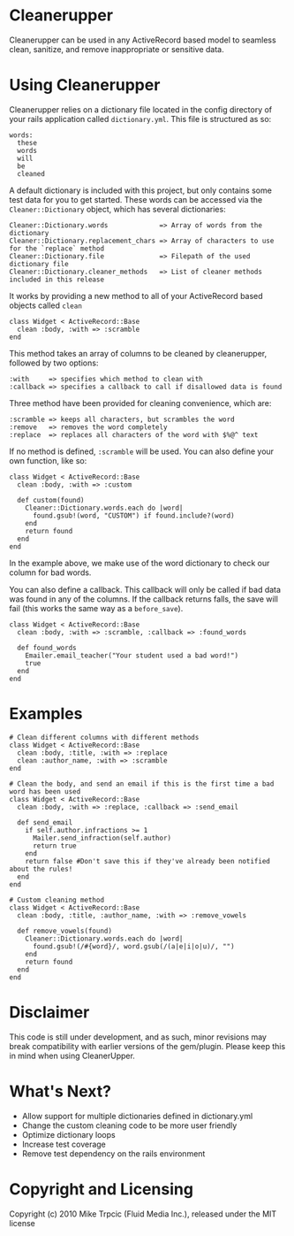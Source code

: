 # Cleanerupper #

Cleanerupper can be used in any ActiveRecord based model to seamless clean, sanitize, and
remove inappropriate or sensitive data.

# Using Cleanerupper #

Cleanerupper relies on a dictionary file located in the config directory of your rails
application called `dictionary.yml`.  This file is structured as so:

    words:
      these
      words
      will
      be
      cleaned

A default dictionary is included with this project, but only contains some test data for you to get started.  These words can be accessed via the `Cleaner::Dictionary` object, which has several dictionaries:

    Cleaner::Dictionary.words             => Array of words from the dictionary
    Cleaner::Dictionary.replacement_chars => Array of characters to use for the `replace` method
    Cleaner::Dictionary.file              => Filepath of the used dictionary file
    Cleaner::Dictionary.cleaner_methods   => List of cleaner methods included in this release

It works by  providing a new method to all of your ActiveRecord based objects called `clean`

    class Widget < ActiveRecord::Base
      clean :body, :with => :scramble
    end

This method takes an array of columns to be cleaned by cleanerupper, followed by two options:

    :with     => specifies which method to clean with
    :callback => specifies a callback to call if disallowed data is found

Three method have been provided for cleaning convenience, which are:

    :scramble => keeps all characters, but scrambles the word
    :remove   => removes the word completely
    :replace  => replaces all characters of the word with $%@^ text

If no method is defined, `:scramble` will be used.  You can also define your own function, like so:

    class Widget < ActiveRecord::Base
      clean :body, :with => :custom

      def custom(found)
        Cleaner::Dictionary.words.each do |word|
          found.gsub!(word, "CUSTOM") if found.include?(word)
        end
        return found
      end
    end

In the example above, we make use of the word dictionary to check our column for bad words.

You can also define a callback. This callback will only be called if bad data was found in any of
the columns.  If the callback returns falls, the save will fail (this works the same way as a `before_save`).

    class Widget < ActiveRecord::Base
      clean :body, :with => :scramble, :callback => :found_words

      def found_words
        Emailer.email_teacher("Your student used a bad word!")
        true
      end
    end


# Examples #

    # Clean different columns with different methods
    class Widget < ActiveRecord::Base
      clean :body, :title, :with => :replace
      clean :author_name, :with => :scramble
    end

    # Clean the body, and send an email if this is the first time a bad word has been used
    class Widget < ActiveRecord::Base
      clean :body, :with => :replace, :callback => :send_email

      def send_email
        if self.author.infractions >= 1
          Mailer.send_infraction(self.author)
          return true
        end
        return false #Don't save this if they've already been notified about the rules!
      end
    end

    # Custom cleaning method
    class Widget < ActiveRecord::Base
      clean :body, :title, :author_name, :with => :remove_vowels

      def remove_vowels(found)
        Cleaner::Dictionary.words.each do |word|
          found.gsub!(/#{word}/, word.gsub(/(a|e|i|o|u)/, "")
        end
        return found
      end
    end

# Disclaimer #
This code is still under development, and as such, minor revisions may break compatibility with earlier versions of
the gem/plugin.  Please keep this in mind when using CleanerUpper.

# What's Next? #
* Allow support for multiple dictionaries defined in dictionary.yml
* Change the custom cleaning code to be more user friendly
* Optimize dictionary loops
* Increase test coverage
* Remove test dependency on the rails environment

# Copyright and Licensing #
Copyright (c) 2010 Mike Trpcic (Fluid Media Inc.), released under the MIT license
